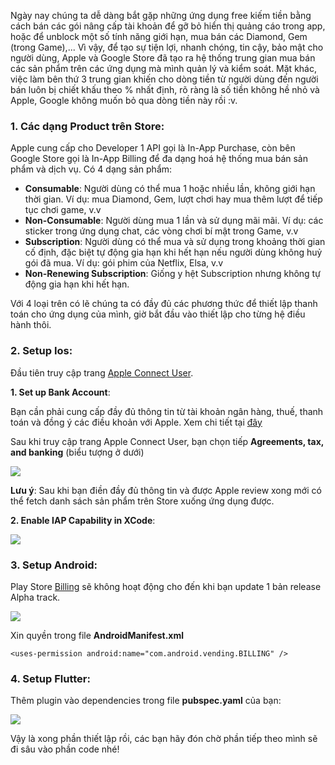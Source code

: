 Ngày nay chúng ta dễ dàng bắt gặp những ứng dụng free kiếm tiền bằng cách bán các gói nâng cấp tài khoản để gỡ bỏ hiển thị quảng cáo trong app, hoặc để unblock một số tính năng giới hạn, mua bán các Diamond, Gem (trong Game),... Vì vậy, để tạo sự tiện lợi, nhanh chóng, tin cậy, bảo mật cho người dùng, Apple và Google Store đã tạo ra hệ thống trung gian mua bán các sản phẩm trên các ứng dụng mà mình quản lý và kiểm soát. Mặt khác, việc làm bên thứ 3 trung gian khiến cho dòng tiền từ người dùng đến người bán luôn bị chiết khấu theo % nhất định, rõ ràng là số tiền không hề nhỏ và Apple, Google không muốn bỏ qua dòng tiền này rồi :v.

### 1. Các dạng Product trên Store:

Apple cung cấp cho Developer 1 API gọi là In-App Purchase, còn bên Google Store gọi là In-App Billing để đa dạng hoá hệ thống mua bán sản phẩm và dịch vụ. Có 4 dạng sản phẩm:

- **Consumable**: Người dùng có thể mua 1 hoặc nhiều lần, không giới hạn thời gian. Ví dụ: mua Diamond, Gem, lượt chơi hay mua thêm lượt để tiếp tục chơi game, v.v
- **Non-Consumable**:  Người dùng mua 1 lần và sử dụng mãi mãi. Ví dụ: các sticker trong ứng dụng chat, các vòng chơi bí mật trong Game, v.v 
- **Subscription**: Người dùng có thể mua và sử dụng trong khoảng thời gian cố định, đặc biệt tự động gia hạn khi hết hạn nếu người dùng không huỷ gói đã mua. Ví dụ: gói phim của Netflix, Elsa, v.v
- **Non-Renewing Subscription**:  Giống y hệt Subscription nhưng không tự động gia hạn khi hết hạn.

Với 4 loại trên có lẽ chúng ta có đầy đủ các phương thức để thiết lập thanh toán cho ứng dụng của mình, giờ bắt đầu vào thiết lập cho từng hệ điều hành thôi.

### 2. Setup Ios: 

Đầu tiên truy cập trang [Apple Connect User](https://appstoreconnect.apple.com/login).

**1. Set up Bank Account**:

Bạn cần phải cung cấp đầy đủ thông tin từ tài khoản ngân hàng, thuế, thanh toán và đồng ý các điều khoản với Apple. Xem chi tiết tại [đây](https://help.apple.com/app-store-connect/#/devb6df5ee51)

Sau khi truy cập trang Apple Connect User, bạn chọn tiếp **Agreements, tax, and banking** (biểu tượng ở dưới)

![](https://images.viblo.asia/580ac5e9-a1a6-4918-9240-474e7e729999.png)

**Lưu ý**: Sau khi bạn điền đầy đủ thông tin và được Apple review xong mới có thể fetch danh sách sản phẩm trên Store xuống ứng dụng được.

**2. Enable IAP Capability in XCode**:

![](https://images.viblo.asia/2903f754-d692-444f-bee6-2ce737c7b314.png)

### 3. Setup Android:
Play Store [Billing](https://developer.android.com/google/play/billing/billing_overview) sẽ không hoạt động cho đến khi bạn update 1 bản release Alpha track.

![](https://images.viblo.asia/e6a6bcdf-db01-4921-b71c-d3e3fd04c8f3.png)

Xin quyền trong file **AndroidManifest.xml**
```
<uses-permission android:name="com.android.vending.BILLING" />
```

### 4. Setup Flutter:
Thêm plugin vào dependencies trong file **pubspec.yaml** của bạn:

![](https://images.viblo.asia/3602c326-ca1e-4c88-a0a7-a934d0f7a315.png)

Vậy là xong phần thiết lập rồi, các bạn hãy đón chờ phần tiếp theo mình sẽ đi sâu vào phần code nhé!